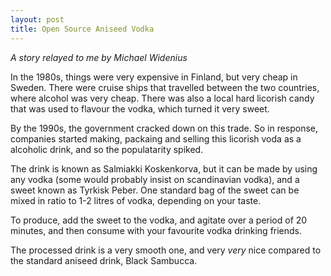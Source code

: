 ```yaml
---
layout: post
title: Open Source Aniseed Vodka
---
```



*A story relayed to me by Michael Widenius*

In the 1980s, things were very expensive in Finland, but very cheap in Sweden. There were cruise ships that travelled between the two countries, where alcohol was very cheap. There was also a local hard licorish candy that was used to flavour the vodka, which turned it very sweet.

By the 1990s, the government cracked down on this trade. So in response, companies started making, packaing and selling this licorish voda as a alcoholic drink, and so the populatarity spiked. 

The drink is known as Salmiakki Koskenkorva, but it can be made by using any vodka (some would probably insist on scandinavian vodka), and a sweet known as Tyrkisk Peber. One standard bag of the sweet can be mixed in ratio to 1-2 litres of vodka, depending on your taste.

To produce, add the sweet to the vodka, and agitate over a period of 20 minutes, and then consume with your favourite vodka drinking friends. 

The processed drink is a very smooth one, and very *very* nice compared to the standard aniseed drink, Black Sambucca. 
